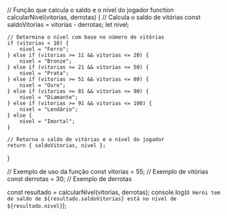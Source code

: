 // Função que calcula o saldo e o nível do jogador
function calcularNivel(vitorias, derrotas) {
    // Calcula o saldo de vitórias
    const saldoVitorias = vitorias - derrotas;
    let nivel;

    // Determina o nível com base no número de vitórias
    if (vitorias < 10) {
        nivel = "Ferro";
    } else if (vitorias >= 11 && vitorias <= 20) {
        nivel = "Bronze";
    } else if (vitorias >= 21 && vitorias <= 50) {
        nivel = "Prata";
    } else if (vitorias >= 51 && vitorias <= 80) {
        nivel = "Ouro";
    } else if (vitorias >= 81 && vitorias <= 90) {
        nivel = "Diamante";
    } else if (vitorias >= 91 && vitorias <= 100) {
        nivel = "Lendário";
    } else {
        nivel = "Imortal";
    }

    // Retorna o saldo de vitórias e o nível do jogador
    return { saldoVitorias, nivel };
}

// Exemplo de uso da função
const vitorias = 55; // Exemplo de vitórias
const derrotas = 30; // Exemplo de derrotas

const resultado = calcularNivel(vitorias, derrotas);
console.log(`O Herói tem de saldo de ${resultado.saldoVitorias} está no nível de ${resultado.nivel}`);
